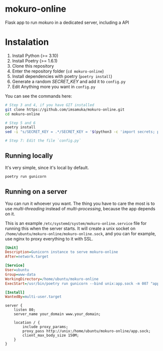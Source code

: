 # mokuro-online
Flask app to run mokuro in a dedicated server, including a API

# Instalation

1. Install Python (>= 3.10)
2. Install Poetry (>= 1.6.1)
3. Clone this repository
4. Enter the repository folder (`cd mokuro-online`)
5. Install dependencies with poetry (`poetry install`)
6. Generate a random *SECRET_KEY* and add it to `config.py`
7. Edit Anything more you want in `config.py`


You can see the commands here:

```bash
# Step 3 and 4, if you have GIT installed
git clone https://github.com/imsamuka/mokuro-online.git
cd mokuro-online

# Step 5 and 6
poetry install
sed -i "s/SECRET_KEY = .*/SECRET_KEY = '$(python3 -c 'import secrets; print(secrets.token_hex())')'/" config.py

# Step 7: Edit the file `config.py`
```

## Running locally

It's very simple, since it's local by default.

```bash
poetry run gunicorn
```

## Running on a server

You can run it whoever you want. The thing you have to care the most is to use *multi-threading* instead of *multi-processing*, because the app depends on it.

This is an example `/etc/systemd/system/mokuro-online.service` file for running this when the server starts. It will create a unix socket on `/home/ubuntu/mokuro-online/mokuro-online.sock`, and you can for example, use nginx to proxy everything to it with SSL.

```ini
[Unit]
Description=Gunicorn instance to serve mokuro-online
After=network.target

[Service]
User=ubuntu
Group=www-data
WorkingDirectory=/home/ubuntu/mokuro-online
ExecStart=/usr/bin/poetry run gunicorn --bind unix:app.sock -m 007 "app:create_app('production')"

[Install]
WantedBy=multi-user.target
```

```nginx
server {
    listen 80;
    server_name your_domain www.your_domain;

    location / {
        include proxy_params;
        proxy_pass http://unix:/home/ubuntu/mokuro-online/app.sock;
        client_max_body_size 150M;
    }
}
```
